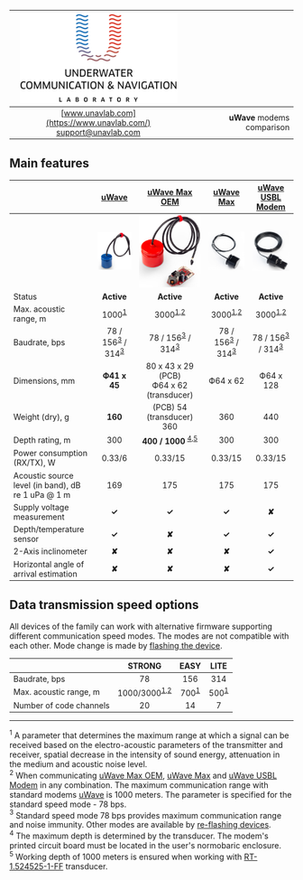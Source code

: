 <div style="page-break-after: always;"></div>

| ![logo](/documentation/sm_logo.png) | |
| :---: | ---: |
| [www.unavlab.com](https://www.unavlab.com/) <br/> [support@unavlab.com](mailto:support@unavlab.com) | **uWave** modems comparison |

<div style="page-break-after: always;"></div>

## Main features

|  | [uWave](uWAVE_Specification_en.md) | [uWave Max OEM](uWAVE_Max_OEM_Specification_en.md) | [uWave Max](uWAVE_Max_Specification_en.md) | [uWave USBL Modem](uWAVE_USBL_Modem_Specification_en.md) | 
| :--- | :---: | :---: | :---: | :---: | 
|      | ![](https://raw.githubusercontent.com/ucnl/ucnl.github.io/master/documentation/RT_1_332820_1.png) | ![](https://raw.githubusercontent.com/ucnl/ucnl.github.io/master/documentation/utro_pcb_rt_1_524525_1_2.png) | ![](https://raw.githubusercontent.com/ucnl/ucnl.github.io/master/documentation/def_modem_black.png) | ![](https://raw.githubusercontent.com/ucnl/ucnl.github.io/master/documentation/def_zima_b_ant.png) |
| Status | **Active** | **Active** | **Active** | **Active** |
| Max. acoustic range, m | 1000<sup>[1](#footnote1)</sup> | 3000<sup>[1](#footnote1),[2](#footnote2)</sup> | 3000<sup>[1](#footnote1),[2](#footnote2)</sup> | 3000<sup>[1](#footnote1),[2](#footnote2)</sup> |
| Baudrate, bps | 78 / 156<sup>[3](#footnote3)</sup> / 314<sup>[3](#footnote3)</sup> | 78 / 156<sup>[3](#footnote3)</sup> / 314<sup>[3](#footnote3)</sup> | 78 / 156<sup>[3](#footnote3)</sup> / 314<sup>[3](#footnote3)</sup> | 78 / 156<sup>[3](#footnote3)</sup> / 314<sup>[3](#footnote3)</sup> |
| Dimensions, mm | **Ф41 x 45** | 80 х 43 х 29 (PCB) <br/> Ф64 x 62 (transducer) | Ф64 x 62 | Ф64 х 128 |
| Weight (dry), g | **160** | (PCB) 54 <br/> (transducer) 360 | 360 | 440 |
| Depth rating, m | 300 | **400 / 1000** <sup>[4](#footnote4),[5](#footnote5)</sup> | 300 | 300 |
| Power consumption (RX/TX), W | 0.33/6 | 0.33/15 | 0.33/15 | 0.33/15 |
| Acoustic source level (in band), dB re 1 uPa @ 1 m | 169 | 175 | 175 | 175 |
| Supply voltage measurement | **✓** | **✓** | **✓** | **✘** |
| Depth/temperature sensor | **✓** | **✘** | **✓** | **✓** |
| 2-Axis inclinometer | **✘** | **✘** | **✘** | **✓** |
| Horizontal angle of arrival estimation | **✘** | **✘** | **✘** | **✓** |

## Data transmission speed options

All devices of the family can work with alternative firmware supporting different communication speed modes.
The modes are not compatible with each other. Mode change is made by [flashing the device](uWAVE_FW_Updating_en.md).

|      | STRONG | EASY   | LITE   |
| :--- | :---:  | :---:  | :---:  |
| Baudrate, bps | 78 | 156 | 314 |
| Max. acoustic range, m | 1000/3000<sup>[1](#footnote1),[2](#footnote2)</sup> | 700<sup>[1](#footnote1)</sup> | 500<sup>[1](#footnote1)</sup> |
| Number of code channels | 20 | 14 | 7 | 


<div style="page-break-after: always;"></div>

________________
<a name="footnote1"><sup>1</sup></a> A parameter that determines the maximum range at which a signal can be received based on the electro-acoustic parameters of the transmitter and receiver, spatial decrease in the intensity of sound energy, attenuation in the medium and acoustic noise level.  
<a name="footnote2"><sup>2</sup></a> When communicating [uWave Max OEM](uWAVE_Max_OEM_Specification_en.md), [uWave Max](uWAVE_Max_Specification_en.md) and [uWave USBL Modem](uWAVE_USBL_Modem_Specification_en.md) in any combination. The maximum communication range with standard modems [uWave](uWAVE_Specification_en.md) is 1000 meters. The parameter is specified for the standard speed mode - 78 bps.  
<a name="footnote3"><sup>3</sup></a> Standard speed mode 78 bps provides maximum communication range and noise immunity. Other modes are available by [re-flashing devices](uWAVE_FW_Updating_en.md).  
<a name="footnote4"><sup>4</sup></a> The maximum depth is determined by the transducer. The modem's printed circuit board must be located in the user's normobaric enclosure.  
<a name="footnote5"><sup>5</sup></a> Working depth of 1000 meters is ensured when working with [RT-1.524525-1-FF](/documentation/EN/Transducers/RT_1_524525_1_FF_Specification_en.md) transducer.   

  
<div style="page-break-after: always;"></div>
